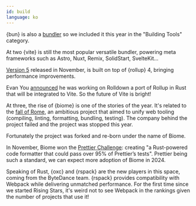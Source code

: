 ```yaml
---
id: build
language: ko
---
```


{bun} is also a [bundler](https://bun.sh/docs/bundler) so we included it this year in the "Building Tools" category.

At two {vite} is still the most popular versatile bundler, powering meta frameworks such as Astro, Nuxt, Remix, SolidStart, SvelteKit...

[Version 5](https://vitejs.dev/blog/announcing-vite5) released in November, is built on top of {rollup} 4, bringing performance improvements.

Evan You [announced](https://twitter.com/youyuxi/status/1709943106215530867) he was working on Rolldown a port of Rollup in Rust that will be integrated to Vite. So the future of Vite is bright!

At three, the rise of {biome} is one of the stories of the year. It's related to the [fall of Rome](https://bytes.dev/archives/175), an ambitious project that aimed to unify web tooling (compiling, linting, formatting, bundling, testing). The company behind the project failed and the project was stopped this year.

Fortunately the project was forked and re-born under the name of Biome.

In November, Biome won the [Prettier Challenge](https://biomejs.dev/blog/biome-wins-prettier-challenge/): creating "a Rust-powered code formatter that could pass over 95% of Prettier’s tests". Prettier being such a standard, we can expect more adoption of Biome in 2024.

Speaking of Rust, {oxc} and {rspack} are the new players in this space, coming from the ByteDance team.
{rspack} provides compatibility with Webpack while delivering unmatched performance. For the first time since we started Rising Stars, it's weird not to see Webpack in the rankings given the number of projects that use it!
